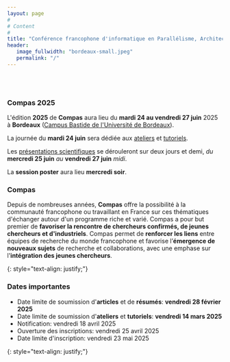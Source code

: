 ```yaml
---
layout: page
#
# Content
#
title: "Conférence francophone d'informatique en Parallélisme, Architecture et Système (COMPAS 2025)"
header:
   image_fullwidth: "bordeaux-small.jpeg"
   permalink: "/"
---
```



<BR>&nbsp;<BR>

### Compas 2025

L'édition **2025** de **Compas** aura lieu du **mardi 24 au vendredi 27 juin**
2025 à **Bordeaux** ([Campus Bastide de l'Université de
Bordeaux](https://2025.compas-conference.fr/venue/)).

La journée du **mardi 24 juin** sera dédiée aux
[ateliers](https://2025.compas-conference.fr/workshops/) et
[tutoriels](https://2025.compas-conference.fr/tutoriaux/).

Les [présentations
scientifiques](https://2025.compas-conference.fr/programme/) se
dérouleront sur deux jours et demi, *du* **mercredi 25 juin** *au*
**vendredi 27 juin** *midi*.

La **session poster** aura lieu **mercredi soir**.

### Compas

Depuis de nombreuses années, **Compas** offre la possibilité à la
communauté francophone ou travaillant en France sur ces thématiques
d'échanger autour d'un programme riche et varié. Compas a pour but
premier de **favoriser la rencontre de chercheurs confirmés, de jeunes
chercheurs et d'industriels**. Compas permet de **renforcer les
liens** entre équipes de recherche du monde francophone et favorise
l’**émergence de nouveaux sujets** de recherche et collaborations,
avec une emphase sur l'**intégration des jeunes chercheurs**.

{: style="text-align: justify;"}

<!-- Elle est organisée par l'[IETR (Institut d'Electronique et des Technologies du numéRique)](https://www.ietr.fr) et le [LS2N (Laboratoire des Sciences du Numérique de Nantes)](https://www.ls2n.fr) - [Nantes Université](https://www.univ-nantes.fr). -->

<!-- **Les inscriptions sont ouvertes : [compas2024.sciencesconf.org](https://compas2024.sciencesconf.org/)** -->

### Dates importantes

* Date limite de soumission d'**articles** et de **résumés**: **vendredi 28 février 2025**
* Date limite de soumission d'**ateliers** et **tutoriels**: **vendredi 14 mars 2025**
* Notification: vendredi 18 avril 2025
* Ouverture des inscriptions: vendredi 25 avril 2025
* Date limite d'inscription: vendredi 23 mai 2025

{: style="text-align: justify;"}
